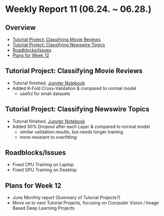 # Weekly Report 11 (06.24. ~ 06.28.)

## Overview
- [Tutorial Project: Classifying Movie Reviews](#Tutorial-Project:-Classifying-Movie-Reviews)
- [Tutorial Project: Classifying Newswire Topics](#Tutorial-Project:-Classifying-Newswire-Topics)
- [Roadblocks/Issues](#Roadblocks/Issues)
- [Plans for Week 12](#Plans-for-Week-12)

## Tutorial Project: Classifying Movie Reviews
- Tutorial finished, [Jupyter Notebook](https://github.com/NXXR/HCU-project/blob/master/tutorialProjects/classifyMovieReviews.ipynb)
- Added K-Fold Cross-Validation & compared to normal model
    - useful for small datasets

## Tutorial Project: Classifying Newswire Topics
- Tutorial finished, [Jupyter Notebook](https://github.com/NXXR/HCU-project/blob/master/tutorialProjects/classifyNewswireTopics.ipynb)
- Added 50% Dropout after each Layer & compared to normal model
    - similar validation results, but needs longer training
    - more resistant to overfitting

## Roadblocks/Issues
- Fixed CPU Training on Laptop
- Fixed GPU Training on Desktop

## Plans for Week 12
- June Monthly report (Summary of Tutorial Projects?)
- Move on to next Tutorial Projects, focusing on Computer Vision / Image Based Deep Learning Projects
